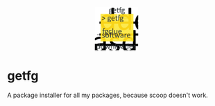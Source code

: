 <p align=center>
<img src="getfg.png" width=100 height=auto> 
</p>

getfg
=

A package installer for all my packages, because scoop doesn't work.
